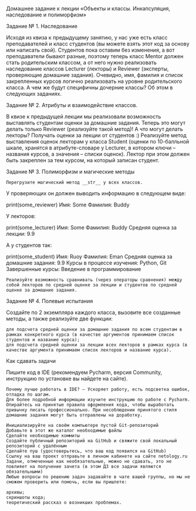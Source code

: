 
Домашнее задание к лекции «Объекты и классы. Инкапсуляция, наследование и полиморфизм»


Задание № 1. Наследование

Исходя из квиза к предыдущему занятию, у нас уже есть класс преподавателей и класс студентов (вы можете взять этот код за основу или написать свой). Студентов пока оставим без изменения, а вот преподаватели бывают разные, поэтому теперь класс Mentor должен стать родительским классом, а от него нужно реализовать наследование классов Lecturer (лекторы) и Reviewer (эксперты, проверяющие домашние задания). Очевидно, имя, фамилия и список закрепленных курсов логично реализовать на уровне родительского класса. А чем же будут специфичны дочерние классы? Об этом в следующих заданиях.

Задание № 2. Атрибуты и взаимодействие классов.

В квизе к предыдущей лекции мы реализовали возможность выставлять студентам оценки за домашние задания. Теперь это могут делать только Reviewer (реализуйте такой метод)! А что могут делать лекторы? Получать оценки за лекции от студентов :) Реализуйте метод выставления оценок лекторам у класса Student (оценки по 10-балльной шкале, хранятся в атрибуте-словаре у Lecturer, в котором ключи – названия курсов, а значения – списки оценок). Лектор при этом должен быть закреплен за тем курсом, на который записан студент.


Задание № 3. Полиморфизм и магические методы

    Перегрузите магический метод __str__ у всех классов.

У проверяющих он должен выводить информацию в следующем виде:

print(some_reviewer)
Имя: Some
Фамилия: Buddy

У лекторов:

print(some_lecturer)
Имя: Some
Фамилия: Buddy
Средняя оценка за лекции: 9.9

А у студентов так:

print(some_student)
Имя: Ruoy
Фамилия: Eman
Средняя оценка за домашние задания: 9.9
Курсы в процессе изучения: Python, Git
Завершенные курсы: Введение в программирование

    Реализуйте возможность сравнивать (через операторы сравнения) между собой лекторов по средней оценке за лекции и студентов по средней оценке за домашние задания.

Задание № 4. Полевые испытания

Создайте по 2 экземпляра каждого класса, вызовите все созданные методы, а также реализуйте две функции:

    для подсчета средней оценки за домашние задания по всем студентам в рамках конкретного курса (в качестве аргументов принимаем список студентов и название курса);
    для подсчета средней оценки за лекции всех лекторов в рамках курса (в качестве аргумента принимаем список лекторов и название курса).

Как сдавать задачи

Пишите код в IDE (рекомендуем Pycharm, версия Community, инструкцию по установке вы найдете на сайте).

    Почему лучше работать в IDE? — Ускоряет работу, есть подсветка ошибок, отладка по шагам.
    Для более подробной информации изучите инструкцию по работе с Pycharm.
    Опирайтесь на принятые правила оформления кода, чтобы выработать привычку писать профессионально. При несоблюдении принятого стиля домашние задания могут быть отправлены на доработку.

    Инициализируйте на своём компьютере пустой Git-репозиторий
    Добавьте в этот же каталог необходимые файлы
    Сделайте необходимые коммиты
    Создайте публичный репозиторий на GitHub и свяжите свой локальный репозиторий с удалённым
    Сделайте пуш (удостоверьтесь, что ваш код появился на GitHub)
    Ссылку на ваш проект отправьте в личном кабинете на сайте netology.ru
    Задачи, отмеченные как необязательные, можно не сдавать, это не повлияет на получение зачета (в этом ДЗ все задачи являются обязательными)
    Любые вопросы по решению задач задавайте в чате вашей группы, но мы не сможем проверить или помочь, если вы пришлете:

    архивы;
    скриншоты кода;
    теоретический рассказ о возникших проблемах.

